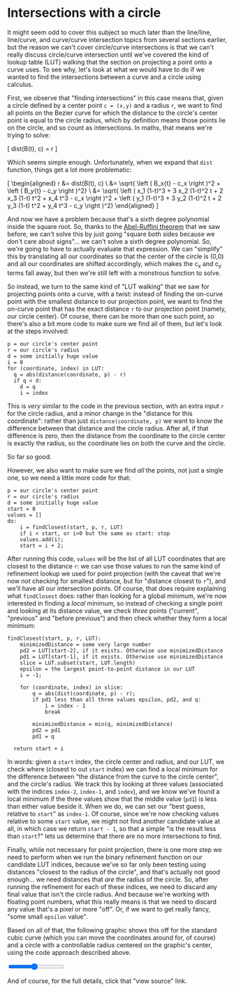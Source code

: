 # Intersections with a circle

It might seem odd to cover this subject so much later than the line/line, line/curve, and curve/curve intersection topics from several sections earlier, but the reason we can't cover circle/curve intersections is that we can't really discuss circle/curve intersection until we've covered the kind of lookup table (LUT) walking that the section on projecting a point onto a curve uses. To see why, let's look at what we would have to do if we wanted to find the intersections between a curve and a circle using calculus.

First, we observe that "finding intersections" in this case means that, given a circle defined by a center point `c = (x,y)` and a radius `r`, we want to find all points on the Bezier curve for which the distance to the circle's center point is equal to the circle radius, which by definition means those points lie on the circle, and so count as intersections. In maths, that means we're trying to solve:

\[
  dist(B(t), c) = r
\]

Which seems simple enough. Unfortunately, when we expand that `dist` function, things get a lot more problematic:

\[
  \begin{aligned}
    r &= dist(B(t), c) \\
    &= \sqrt{ \left ( B_x{t} - c_x \right )^2 + \left ( B_y{t} - c_y \right )^2} \\
    &= \sqrt{ \left (
      x_1 (1-t)^3 + 3 x_2 (1-t)^2 t + 2 x_3 (1-t) t^2 + x_4 t^3 - c_x
    \right )^2
    +
    \left (
      y_1 (1-t)^3 + 3 y_2 (1-t)^2 t + 2 y_3 (1-t) t^2 + y_4 t^3 - c_y
    \right )^2}
  \end{aligned}
\]

And now we have a problem because that's a sixth degree polynomial inside the square root. So, thanks to the [Abel-Ruffini theorem](https://en.wikipedia.org/wiki/Abel%E2%80%93Ruffini_theorem) that we saw before, we can't solve this by just going "square both sides because we don't care about signs"... we can't solve a sixth degree polynomial. So, we're going to have to actually evaluate that expression. We can "simplify" this by translating all our coordinates so that the center of the circle is (0,0) and all our coordinates are shifted accordingly, which makes the c<sub>x</sub> and c<sub>y</sub> terms fall away, but then we're still left with a monstrous function to solve.

So instead, we turn to the same kind of "LUT walking" that we saw for projecting points onto a curve, with a twist: instead of finding the on-curve point with the smallest distance to our projection point, we want to find the on-curve point that has the exact distance `r` to our projection point (namely, our circle center). Of course, there can be more than one such point, so there's also a bit more code to make sure we find all of them, but let's look at the steps involved:

```
p = our circle's center point
r = our circle's radius
d = some initially huge value
i = 0
for (coordinate, index) in LUT:
  q = abs(distance(coordinate, p) - r)
  if q < d:
    d = q
    i = index
```

This is _very_ similar to the code in the previous section, with an extra input `r` for the circle radius, and a minor change in the "distance for this coordinate": rather than just `distance(coordinate, p)` we want to know the difference between that distance and the circle radius. After all, if that difference is zero, then the distance from the coordinate to the circle center is exactly the radius, so the coordinate lies on both the curve and the circle.

So far so good.

However, we also want to make sure we find _all_ the points, not just a single one, so we need a little more code for that:

```
p = our circle's center point
r = our circle's radius
d = some initially huge value
start = 0
values = []
do:
    i = findClosest(start, p, r, LUT)
    if i < start, or i>0 but the same as start: stop
    values.add(i);
    start = i + 2;
```

After running this code, `values` will be the list of all LUT coordinates that are closest to the distance `r`: we can use those values to run the same kind of refinement lookup we used for point projection (with the caveat that we're now _not_ checking for smallest distance, but for "distance closest to `r`"), and we'll have all our intersection points. Of course, that does require explaining what `findClosest` does: rather than looking for a global minimum, we're now interested in finding a _local_ minimum, so instead of checking a single point and looking at its distance value, we check _three_ points ("current", "previous" and "before previous") and then check whether they form a local minimum:

```
findClosest(start, p, r, LUT):
    minimizedDistance = some very large number
    pd2 = LUT[start-2], if it exists. Otherwise use minimizedDistance
    pd1 = LUT[start-1], if it exists. Otherwise use minimizedDistance
    slice = LUT.subset(start, LUT.length)
    epsilon = the largest point-to-point distance in our LUT
    i = -1;

    for (coordinate, index) in slice:
        q = abs(dist(coordinate, p) - r);
        if pd1 less than all three values epsilon, pd2, and q:
            i = index - 1
            break

        minimizedDistance = min(q, minimizedDistance)
        pd2 = pd1
        pd1 = q

  return start + i
```

In words: given a `start` index, the circle center and radius, and our LUT, we check where (closest to out `start` index) we can find a local minimum for the difference between "the distance from the curve to the circle center", and the circle's radius.  We track this by looking at three values (associated with the indices `index-2`, `index-1`, and `index`), and we know we've found a local minimum if the three values show that the middle value (`pd1`) is less than either value beside it. When we do, we can set our "best guess, relative to `start`" as `index-1`. Of course, since we're now checking values relative to some `start` value, we might not find another candidate value at all, in which case we return `start - 1`, so that a simple "is the result less than `start`?" lets us determine that there are no more intersections to find.

Finally, while not necessary for point projection, there is one more step we need to perform when we run the binary refinement function on our candidate LUT indices, because we've so far only been testing using distances "closest to the radius of the circle", and that's actually not good enough... we need distances that _are_ the radius of the circle. So, after running the refinement for each of these indices, we need to discard any final value that isn't the circle radius. And because we're working with floating point numbers, what this really means is that we need to discard any value that's a pixel or more "off". Or, if we want to get really fancy, "some small `epsilon` value".

Based on all of that, the following graphic shows this off for the standard cubic curve (which you can move the coordinates around for, of course) and a circle with a controllable radius centered on the graphic's center, using the code approach described above.

<graphics-element title="circle intersection" src="./circle.js">
  <input type="range" min="1" max="150" step="1" value="70" class="slide-control">
</graphics-element>

And of course, for the full details, click that "view source" link.
